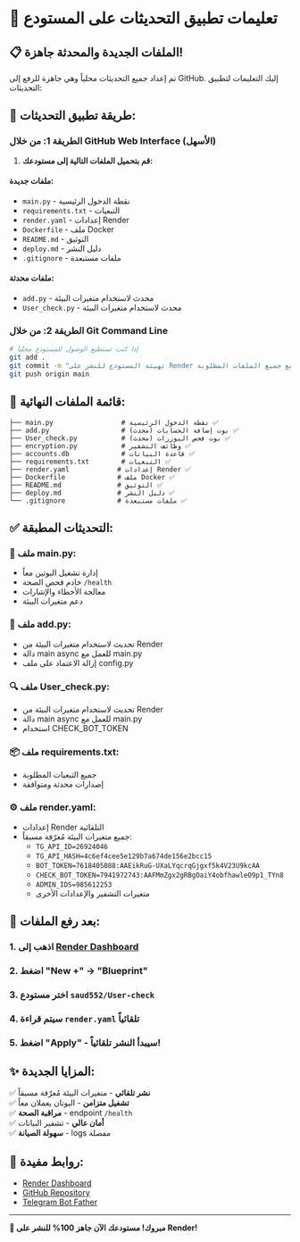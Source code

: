 # 🚀 تعليمات تطبيق التحديثات على المستودع

## 📋 الملفات الجديدة والمحدثة جاهزة!

تم إعداد جميع التحديثات محلياً وهي جاهزة للرفع إلى GitHub. إليك التعليمات لتطبيق التحديثات:

## 🔄 طريقة تطبيق التحديثات:

### الطريقة 1: من خلال GitHub Web Interface (الأسهل)

1. **قم بتحميل الملفات التالية إلى مستودعك:**

#### ملفات جديدة:
- `main.py` - نقطة الدخول الرئيسية
- `requirements.txt` - التبعيات
- `render.yaml` - إعدادات Render
- `Dockerfile` - ملف Docker
- `README.md` - التوثيق
- `deploy.md` - دليل النشر
- `.gitignore` - ملفات مستبعدة

#### ملفات محدثة:
- `add.py` - محدث لاستخدام متغيرات البيئة
- `User_check.py` - محدث لاستخدام متغيرات البيئة

### الطريقة 2: من خلال Git Command Line

```bash
# إذا كنت تستطيع الوصول للمستودع محلياً
git add .
git commit -m "تهيئة المستودع للنشر على Render مع جميع الملفات المطلوبة"
git push origin main
```

## 📁 قائمة الملفات النهائية:

```
├── main.py                 # نقطة الدخول الرئيسية ✅
├── add.py                  # بوت إضافة الحسابات (محدث) ✅
├── User_check.py           # بوت فحص اليوزرات (محدث) ✅
├── encryption.py           # وظائف التشفير ✅
├── accounts.db             # قاعدة البيانات ✅
├── requirements.txt        # التبعيات ✅
├── render.yaml            # إعدادات Render ✅
├── Dockerfile             # ملف Docker ✅
├── README.md              # التوثيق ✅
├── deploy.md              # دليل النشر ✅
└── .gitignore             # ملفات مستبعدة ✅
```

## ✅ التحديثات المطبقة:

### 🔧 ملف main.py:
- إدارة تشغيل البوتين معاً
- خادم فحص الصحة `/health`
- معالجة الأخطاء والإشارات
- دعم متغيرات البيئة

### 🤖 ملف add.py:
- تحديث لاستخدام متغيرات البيئة من Render
- دالة main async للعمل مع main.py
- إزالة الاعتماد على ملف config.py

### 🔍 ملف User_check.py:
- تحديث لاستخدام متغيرات البيئة من Render
- دالة main async للعمل مع main.py
- استخدام CHECK_BOT_TOKEN

### 📦 ملف requirements.txt:
- جميع التبعيات المطلوبة
- إصدارات محدثة ومتوافقة

### ⚙️ ملف render.yaml:
- إعدادات Render التلقائية
- جميع متغيرات البيئة مُعرّفة مسبقاً:
  - `TG_API_ID=26924046`
  - `TG_API_HASH=4c6ef4cee5e129b7a674de156e2bcc15`
  - `BOT_TOKEN=7618405088:AAEikRuG-UXaLYqcrqGjgxf5k4V23U9kcAA`
  - `CHECK_BOT_TOKEN=7941972743:AAFMmZgx2gRBgOaiY4obfhawleO9p1_TYn8`
  - `ADMIN_IDS=985612253`
  - متغيرات التشفير والإعدادات الأخرى

## 🚀 بعد رفع الملفات:

### 1. اذهب إلى [Render Dashboard](https://dashboard.render.com)
### 2. اضغط "New +" → "Blueprint"
### 3. اختر مستودع `saud552/User-check`
### 4. سيتم قراءة `render.yaml` تلقائياً
### 5. اضغط "Apply" - سيبدأ النشر تلقائياً!

## ✨ المزايا الجديدة:

✅ **نشر تلقائي** - متغيرات البيئة مُعرّفة مسبقاً  
✅ **تشغيل متزامن** - البوتان يعملان معاً  
✅ **مراقبة الصحة** - endpoint `/health`  
✅ **أمان عالي** - تشفير البيانات  
✅ **سهولة الصيانة** - logs مفصلة  

## 🔗 روابط مفيدة:

- [Render Dashboard](https://dashboard.render.com)
- [GitHub Repository](https://github.com/saud552/User-check)
- [Telegram Bot Father](https://t.me/BotFather)

---

**🎉 مبروك! مستودعك الآن جاهز 100% للنشر على Render!**